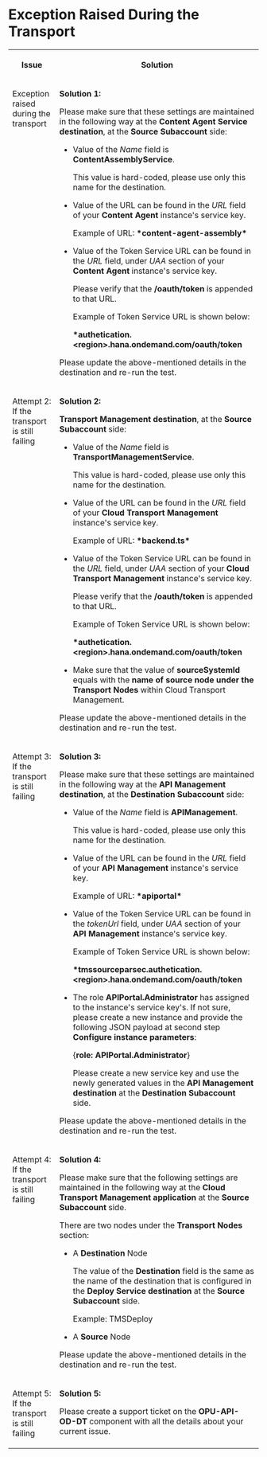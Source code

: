 <!-- loioba86ff5d974c4c37be714fa81b863a28 -->

# Exception Raised During the Transport


<table>
<tr>
<th valign="top">

Issue

</th>
<th valign="top">

Solution

</th>
</tr>
<tr>
<td valign="top">

Exception raised during the transport

</td>
<td valign="top">

**Solution 1:**

Please make sure that these settings are maintained in the following way at the **Content Agent Service destination**, at the **Source Subaccount** side:

-   Value of the *Name* field is **ContentAssemblyService**.

    This value is hard-coded, please use only this name for the destination.

-   Value of the URL can be found in the *URL* field of your **Content Agent** instance's service key.

    Example of URL: **\*content-agent-assembly\***

-   Value of the Token Service URL can be found in the *URL* field, under *UAA* section of your **Content Agent** instance's service key.

    Please verify that the **/oauth/token** is appended to that URL.

    Example of Token Service URL is shown below:

    **\*authetication.<region\>.hana.ondemand.com/oauth/token**


Please update the above-mentioned details in the destination and re-run the test.

</td>
</tr>
<tr>
<td valign="top">

Attempt 2: If the transport is still failing

</td>
<td valign="top">

**Solution 2:**

**Transport Management destination**, at the **Source Subaccount** side:

-   Value of the *Name* field is **TransportManagementService**.

    This value is hard-coded, please use only this name for the destination.

-   Value of the URL can be found in the *URL* field of your **Cloud Transport Management** instance's service key.

    Example of URL: **\*backend.ts\***

-   Value of the Token Service URL can be found in the *URL* field, under *UAA* section of your **Cloud Transport Management** instance's service key.

    Please verify that the **/oauth/token** is appended to that URL.

    Example of Token Service URL is shown below:

    **\*authetication.<region\>.hana.ondemand.com/oauth/token**

-   Make sure that the value of **sourceSystemId** equals with the **name of source node under the Transport Nodes** within Cloud Transport Management.

Please update the above-mentioned details in the destination and re-run the test.

</td>
</tr>
<tr>
<td valign="top">

Attempt 3: If the transport is still failing

</td>
<td valign="top">

**Solution 3:**

Please make sure that these settings are maintained in the following way at the **API Management destination**, at the **Destination Subaccount** side:

-   Value of the *Name* field is **APIManagement**.

    This value is hard-coded, please use only this name for the destination.

-   Value of the URL can be found in the *URL* field of your **API Management** instance's service key.

    Example of URL: **\*apiportal\***

-   Value of the Token Service URL can be found in the *tokenUrl* field, under *UAA* section of your **API Management** instance's service key.

    Example of Token Service URL is shown below:

    **\*tmssourceparsec.authetication.<region\>.hana.ondemand.com/oauth/token**

-   The role **APIPortal.Administrator** has assigned to the instance's service key's. If not sure, please create a new instance and provide the following JSON payload at second step **Configure instance parameters**:

    \{**role: APIPortal.Administrator**\}

    Please create a new service key and use the newly generated values in the **API Management destination** at the **Destination Subaccount** side.


Please update the above-mentioned details in the destination and re-run the test.

</td>
</tr>
<tr>
<td valign="top">

Attempt 4: If the transport is still failing

</td>
<td valign="top">

**Solution 4:**

Please make sure that the following settings are maintained in the following way at the **Cloud Transport Management application** at the **Source Subaccount** side.

There are two nodes under the **Transport Nodes** section:

-   A **Destination** Node

    The value of the **Destination** field is the same as the name of the destination that is configured in the **Deploy Service destination** at the **Source Subaccount** side.

    Example: TMSDeploy

-   A **Source** Node

Please update the above-mentioned details in the destination and re-run the test.

</td>
</tr>
<tr>
<td valign="top">

Attempt 5: If the transport is still failing

</td>
<td valign="top">

**Solution 5:**

Please create a support ticket on the **OPU-API-OD-DT** component with all the details about your current issue.

</td>
</tr>
</table>

